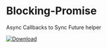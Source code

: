 # Blocking-Promise
Async Callbacks to Sync Future helper

[ ![Download](https://api.bintray.com/packages/hazer/maven/blocking-promise/images/download.svg) ](https://bintray.com/hazer/maven/blocking-promise/_latestVersion)
